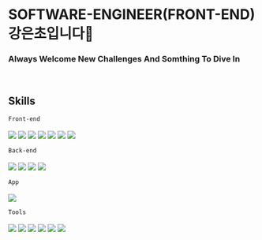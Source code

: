 # SOFTWARE-ENGINEER(FRONT-END) 강은초입니다👋

### Always Welcome New Challenges And Somthing To Dive In

<br>


## Skills
`Front-end`</br>   
  <a><img src="https://img.shields.io/badge/typescript-3178C6?style=for-the-badge&logo=typescript&logoColor=black"> </a>
  <img src="https://img.shields.io/badge/javascript-47A248?style=for-the-badge&logo=mongodb&logoColor=black"> 
  <img src="https://img.shields.io/badge/react-61DAFB?style=for-the-badge&logo=react&logoColor=black"> 
  <img src="https://img.shields.io/badge/html5-E34F26?style=for-the-badge&logo=html5&logoColor=white"> 
  <img src="https://img.shields.io/badge/css-1572B6?style=for-the-badge&logo=css3&logoColor=white"> 
  <img src="https://img.shields.io/badge/jquery-0769AD?style=for-the-badge&logo=jquery&logoColor=white">
  <img src="https://img.shields.io/badge/bootstrap-7952B3?style=for-the-badge&logo=bootstrap&logoColor=white">
  
  `Back-end`</br>   
  <a><img src="https://img.shields.io/badge/mongodb-339933?style=for-the-badge&logo=mongodb&logoColor=white"></a>
  <img src="https://img.shields.io/badge/awsamplify-FF9900?style=for-the-badge&logo=awsamplify&logoColor=white">
  <img src="https://img.shields.io/badge/graphql-E10098?style=for-the-badge&logo=graphql&logoColor=white">
  <img src="https://img.shields.io/badge/node.js-339933?style=for-the-badge&logo=Node.js&logoColor=white">

  
  `App`</br>   
   <img src="https://img.shields.io/badge/flutter-02569B?style=for-the-badge&logo=flutter&logoColor=white">  

  `Tools`</br>   
  <img src="https://img.shields.io/badge/github-181717?style=for-the-badge&logo=github&logoColor=white">
  <img src="https://img.shields.io/badge/git-F05032?style=for-the-badge&logo=git&logoColor=white">
    <img src="https://img.shields.io/badge/gitlab-FC6D26?style=for-the-badge&logo=gitlab&logoColor=white">
  <img src="https://img.shields.io/badge/slack-4A154B?style=for-the-badge&logo=slack&logoColor=white">
  <img src="https://img.shields.io/badge/teams-6264A7?style=for-the-badge&logo=teams&logoColor=white">
  <img src="https://img.shields.io/badge/discord-5865F2?style=for-the-badge&logo=discord&logoColor=white">



<!--
**cho7778/cho7778** is a ✨ _special_ ✨ repository because its `README.md` (this file) appears on your GitHub profile.

Here are some ideas to get you started:

- 🔭 I’m currently working on ...
- 🌱 I’m currently learning ...
- 👯 I’m looking to collaborate on ...
- 🤔 I’m looking for help with ...
- 💬 Ask me about ...
- 📫 How to reach me: ...
- 😄 Pronouns: ...
- ⚡ Fun fact: ...
-->
